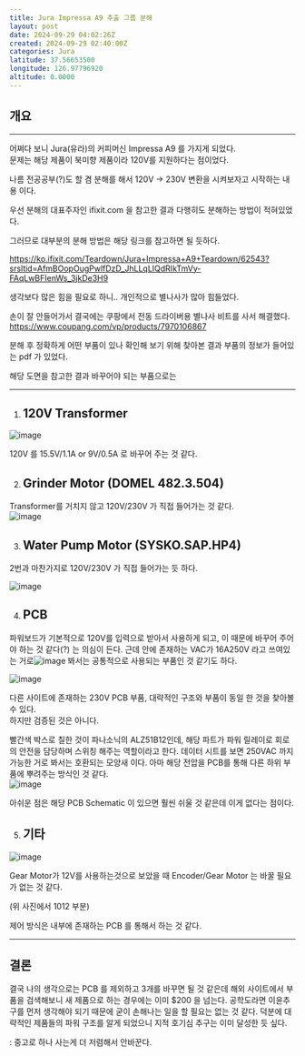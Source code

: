```yaml
---
title: Jura Impressa A9 추출 그룹 분해
layout: post
date: 2024-09-29 04:02:26Z
created: 2024-09-29 02:40:00Z
categories: Jura
latitude: 37.56653500
longitude: 126.97796920
altitude: 0.0000
---
```


## 개요

* * *

어쩌다 보니 Jura(유라)의 커피머신 Impressa A9 를 가지게 되었다.  
문제는 해당 제품이 북미향 제품이라 120V를 지원하다는 점이었다.

나름 전공공부(?)도 할 겸 분해를 해서 120V → 230V 변환을 시켜보자고 시작하는 내용 이다.

우선 분해의 대표주자인 ifixit.com 을 참고한 결과 다행히도 분해하는 방법이 적혀있었다.

그러므로 대부분의 분해 방법은 해당 링크를 참고하면 될 듯하다.

https://ko.ifixit.com/Teardown/Jura+Impressa+A9+Teardown/62543?srsltid=AfmBOopOugPwlfDzD_JhLLqLIQdRIkTmVy-FAqLwBFIenWs_3jkDe3H9

생각보다 많은 힘을 필요로 하니.. 개인적으로 별나사가 많아 힘들었다.

손이 잘 안들어가서 결국에는 쿠팡에서 전동 드라이버용 별나사 비트를 사서 해결했다.  
https://www.coupang.com/vp/products/7970106867

분해 후 정확하게 어떤 부품이 있나 확인해 보기 위해 찾아본 결과 부품의 정보가 들어있는 pdf 가 있었다.

해당 도면을 참고한 결과 바꾸어야 되는 부품으로는

* * *

1.  ## 120V Transformer
    
![image](https://github.com/user-attachments/assets/6dd4266e-9ad0-4656-a4cd-39be41009447)

120V 를 15.5V/1.1A or 9V/0.5A 로 바꾸어 주는 것 같다.

2.  ## Grinder Motor (DOMEL 482.3.504)
    

Transformer를 거치지 않고 120V/230V 가 직접 들어가는 것 같다.  
![image](https://github.com/user-attachments/assets/4e135863-3aa0-4833-b240-e796d81e83f3)

3.  ## Water Pump Motor (SYSKO.SAP.HP4)
    

2번과 마찬가지로 120V/230V 가 직접 들어가는 듯 하다.

![image](https://github.com/user-attachments/assets/4eb27e94-b40e-4885-a843-f3ec42ba4a00)

4.  ## PCB
    

파워보드가 기본적으로 120V를 입력으로 받아서 사용하게 되고, 이 때문에 바꾸어 주어야 하는 것 같다(?) 는 의심이 든다. 근데 안에 존재하는 VAC가 16A250V 라고 쓰여있는 거로![image](https://github.com/user-attachments/assets/784b423f-1cbb-44cf-b9a4-daa85557f22c) 봐서는 공통적으로 사용되는 부품인 것 같기도 하다.

![image](https://github.com/user-attachments/assets/0dd71576-9de7-476a-a303-c3e37eb0b349)


다른 사이트에 존재하는 230V PCB 부품, 대략적인 구조와 부품이 동일 한 것을 찾아볼 수 있다.  
하지만 검증된 것은 아니다.

빨간색 박스로 칠한 것이 파나소닉의 ALZ51B12인데, 해당 파트가 파워 릴레이로 회로의 안전을 담당하며 스위칭 해주는 역할이라고 한다. 데이터 시트를 보면 250VAC 까지 가능한 거로 봐서는 호환되는 모양새 이다. 아마 해당 전압을 PCB를 통해 다른 하위 부품에 뿌려주는 방식인 것 같다.  
![image](https://github.com/user-attachments/assets/42ae33de-d365-4501-a9c7-4522288d72a8)

아쉬운 점은 해당 PCB Schematic 이 있으면 훨씬 쉬울 것 같은데 이게 없다는 점이다.

5.  ## 기타
    

![image](https://github.com/user-attachments/assets/9cc52664-ad97-4109-b1c9-9210b9d17350)

Gear Motor가 12V를 사용하는것으로 보았을 때 Encoder/Gear Motor 는 바꿀 필요가 없는 것 같다.

(위 사진에서 1012 부분)

제어 방식은 내부에 존재하는 PCB 를 통해서 하는 것 같다.

* * *

## 결론

결국 나의 생각으로는 PCB 를 제외하고 3개를 바꾸면 될 것 같은데 해외 사이트에서 부품을 검색해보니 새 제품으로 하는 경우에는 이미 $200 을 넘는다. 공학도라면 이윤추구를 먼저 생각해야 되기 때문에 굳이 손해나는 일을 할 필요는 없는 것 같다. 덕분에 대략적인 제품들의 파워 구조를 알게 되었으니 지적 호기심 추구는 이미 달성한 듯 싶다.

: 중고로 하나 사는게 더 저렴해서 안바꾼다.